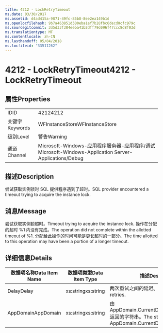 ```yaml
---
title: 4212 - LockRetryTimeout
ms.date: 03/30/2017
ms.assetid: d4ad415a-9871-49fc-85b8-8ee2ea149b1d
ms.openlocfilehash: 9b7a463851d380eba1ef7b28fbc6decd0cfc979c
ms.sourcegitcommit: 3d5d33f384eeba41b2dff79d096f47ccc8d8f03d
ms.translationtype: MT
ms.contentlocale: zh-CN
ms.lasthandoff: 05/04/2018
ms.locfileid: "33511262"
---
```

# <a name="4212---lockretrytimeout"></a><span data-ttu-id="3ef2a-102">4212 - LockRetryTimeout</span><span class="sxs-lookup"><span data-stu-id="3ef2a-102">4212 - LockRetryTimeout</span></span>
## <a name="properties"></a><span data-ttu-id="3ef2a-103">属性</span><span class="sxs-lookup"><span data-stu-id="3ef2a-103">Properties</span></span>  
  
|||  
|-|-|  
|<span data-ttu-id="3ef2a-104">ID</span><span class="sxs-lookup"><span data-stu-id="3ef2a-104">ID</span></span>|<span data-ttu-id="3ef2a-105">4212</span><span class="sxs-lookup"><span data-stu-id="3ef2a-105">4212</span></span>|  
|<span data-ttu-id="3ef2a-106">关键字</span><span class="sxs-lookup"><span data-stu-id="3ef2a-106">Keywords</span></span>|<span data-ttu-id="3ef2a-107">WFInstanceStore</span><span class="sxs-lookup"><span data-stu-id="3ef2a-107">WFInstanceStore</span></span>|  
|<span data-ttu-id="3ef2a-108">级别</span><span class="sxs-lookup"><span data-stu-id="3ef2a-108">Level</span></span>|<span data-ttu-id="3ef2a-109">警告</span><span class="sxs-lookup"><span data-stu-id="3ef2a-109">Warning</span></span>|  
|<span data-ttu-id="3ef2a-110">通道</span><span class="sxs-lookup"><span data-stu-id="3ef2a-110">Channel</span></span>|<span data-ttu-id="3ef2a-111">Microsoft-Windows-应用程序服务器-应用程序/调试</span><span class="sxs-lookup"><span data-stu-id="3ef2a-111">Microsoft-Windows-Application Server-Applications/Debug</span></span>|  
  
## <a name="description"></a><span data-ttu-id="3ef2a-112">描述</span><span class="sxs-lookup"><span data-stu-id="3ef2a-112">Description</span></span>  
 <span data-ttu-id="3ef2a-113">尝试获取实例锁时 SQL 提供程序遇到了超时。</span><span class="sxs-lookup"><span data-stu-id="3ef2a-113">SQL provider encountered a timeout trying to acquire the instance lock.</span></span>  
  
## <a name="message"></a><span data-ttu-id="3ef2a-114">消息</span><span class="sxs-lookup"><span data-stu-id="3ef2a-114">Message</span></span>  
 <span data-ttu-id="3ef2a-115">尝试获取实例锁超时。</span><span class="sxs-lookup"><span data-stu-id="3ef2a-115">Timeout trying to acquire the instance lock.</span></span>  <span data-ttu-id="3ef2a-116">操作在分配的超时 %1 内没有完成。</span><span class="sxs-lookup"><span data-stu-id="3ef2a-116">The operation did not complete within the allotted timeout of %1.</span></span> <span data-ttu-id="3ef2a-117">分配给此操作的时间可能是更长超时的一部分。</span><span class="sxs-lookup"><span data-stu-id="3ef2a-117">The time allotted to this operation may have been a portion of a longer timeout.</span></span>  
  
## <a name="details"></a><span data-ttu-id="3ef2a-118">详细信息</span><span class="sxs-lookup"><span data-stu-id="3ef2a-118">Details</span></span>  
  
|<span data-ttu-id="3ef2a-119">数据项名称</span><span class="sxs-lookup"><span data-stu-id="3ef2a-119">Data Item Name</span></span>|<span data-ttu-id="3ef2a-120">数据项类型</span><span class="sxs-lookup"><span data-stu-id="3ef2a-120">Data Item Type</span></span>|<span data-ttu-id="3ef2a-121">描述</span><span class="sxs-lookup"><span data-stu-id="3ef2a-121">Description</span></span>|  
|--------------------|--------------------|-----------------|  
|<span data-ttu-id="3ef2a-122">Delay</span><span class="sxs-lookup"><span data-stu-id="3ef2a-122">Delay</span></span>|<span data-ttu-id="3ef2a-123">xs:string</span><span class="sxs-lookup"><span data-stu-id="3ef2a-123">xs:string</span></span>|<span data-ttu-id="3ef2a-124">两次重试之间的延迟。</span><span class="sxs-lookup"><span data-stu-id="3ef2a-124">The delay between retries.</span></span>|  
|<span data-ttu-id="3ef2a-125">AppDomain</span><span class="sxs-lookup"><span data-stu-id="3ef2a-125">AppDomain</span></span>|<span data-ttu-id="3ef2a-126">xs:string</span><span class="sxs-lookup"><span data-stu-id="3ef2a-126">xs:string</span></span>|<span data-ttu-id="3ef2a-127">由 AppDomain.CurrentDomain.FriendlyName 返回的字符串。</span><span class="sxs-lookup"><span data-stu-id="3ef2a-127">The string returned by AppDomain.CurrentDomain.FriendlyName.</span></span>|
